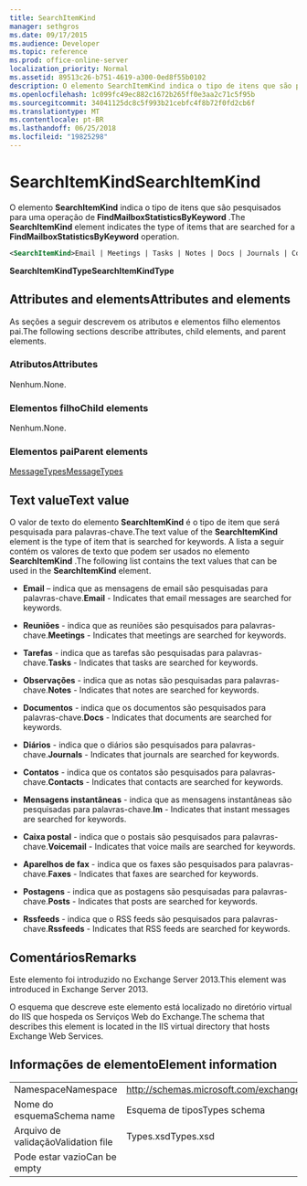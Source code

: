 ```yaml
---
title: SearchItemKind
manager: sethgros
ms.date: 09/17/2015
ms.audience: Developer
ms.topic: reference
ms.prod: office-online-server
localization_priority: Normal
ms.assetid: 89513c26-b751-4619-a300-0ed8f55b0102
description: O elemento SearchItemKind indica o tipo de itens que são pesquisados para uma operação de FindMailboxStatisticsByKeyword.
ms.openlocfilehash: 1c099fc49ec882c1672b265ff0e3aa2c71c5f95b
ms.sourcegitcommit: 34041125dc8c5f993b21cebfc4f8b72f0fd2cb6f
ms.translationtype: MT
ms.contentlocale: pt-BR
ms.lasthandoff: 06/25/2018
ms.locfileid: "19825298"
---
```

# <a name="searchitemkind"></a><span data-ttu-id="1179d-103">SearchItemKind</span><span class="sxs-lookup"><span data-stu-id="1179d-103">SearchItemKind</span></span>

<span data-ttu-id="1179d-104">O elemento **SearchItemKind** indica o tipo de itens que são pesquisados para uma operação de **FindMailboxStatisticsByKeyword** .</span><span class="sxs-lookup"><span data-stu-id="1179d-104">The **SearchItemKind** element indicates the type of items that are searched for a **FindMailboxStatisticsByKeyword** operation.</span></span> 
  
```XML
<SearchItemKind>Email | Meetings | Tasks | Notes | Docs | Journals | Contacts | Im | Voicemail | Faxes | Posts | Rssfeeds</SearchItemKind>
```

 <span data-ttu-id="1179d-105">**SearchItemKindType**</span><span class="sxs-lookup"><span data-stu-id="1179d-105">**SearchItemKindType**</span></span>
## <a name="attributes-and-elements"></a><span data-ttu-id="1179d-106">Attributes and elements</span><span class="sxs-lookup"><span data-stu-id="1179d-106">Attributes and elements</span></span>

<span data-ttu-id="1179d-107">As seções a seguir descrevem os atributos e elementos filho elementos pai.</span><span class="sxs-lookup"><span data-stu-id="1179d-107">The following sections describe attributes, child elements, and parent elements.</span></span>
  
### <a name="attributes"></a><span data-ttu-id="1179d-108">Atributos</span><span class="sxs-lookup"><span data-stu-id="1179d-108">Attributes</span></span>

<span data-ttu-id="1179d-109">Nenhum.</span><span class="sxs-lookup"><span data-stu-id="1179d-109">None.</span></span>
  
### <a name="child-elements"></a><span data-ttu-id="1179d-110">Elementos filho</span><span class="sxs-lookup"><span data-stu-id="1179d-110">Child elements</span></span>

<span data-ttu-id="1179d-111">Nenhum.</span><span class="sxs-lookup"><span data-stu-id="1179d-111">None.</span></span>
  
### <a name="parent-elements"></a><span data-ttu-id="1179d-112">Elementos pai</span><span class="sxs-lookup"><span data-stu-id="1179d-112">Parent elements</span></span>

[<span data-ttu-id="1179d-113">MessageTypes</span><span class="sxs-lookup"><span data-stu-id="1179d-113">MessageTypes</span></span>](messagetypes.md)
  
## <a name="text-value"></a><span data-ttu-id="1179d-114">Text value</span><span class="sxs-lookup"><span data-stu-id="1179d-114">Text value</span></span>

<span data-ttu-id="1179d-115">O valor de texto do elemento **SearchItemKind** é o tipo de item que será pesquisada para palavras-chave.</span><span class="sxs-lookup"><span data-stu-id="1179d-115">The text value of the **SearchItemKind** element is the type of item that is searched for keywords.</span></span> <span data-ttu-id="1179d-116">A lista a seguir contém os valores de texto que podem ser usados no elemento **SearchItemKind** .</span><span class="sxs-lookup"><span data-stu-id="1179d-116">The following list contains the text values that can be used in the **SearchItemKind** element.</span></span> 
  
- <span data-ttu-id="1179d-117">**Email** – indica que as mensagens de email são pesquisadas para palavras-chave.</span><span class="sxs-lookup"><span data-stu-id="1179d-117">**Email** - Indicates that email messages are searched for keywords.</span></span> 
    
- <span data-ttu-id="1179d-118">**Reuniões** - indica que as reuniões são pesquisados para palavras-chave.</span><span class="sxs-lookup"><span data-stu-id="1179d-118">**Meetings** - Indicates that meetings are searched for keywords.</span></span> 
    
- <span data-ttu-id="1179d-119">**Tarefas** - indica que as tarefas são pesquisadas para palavras-chave.</span><span class="sxs-lookup"><span data-stu-id="1179d-119">**Tasks** - Indicates that tasks are searched for keywords.</span></span> 
    
- <span data-ttu-id="1179d-120">**Observações** - indica que as notas são pesquisadas para palavras-chave.</span><span class="sxs-lookup"><span data-stu-id="1179d-120">**Notes** - Indicates that notes are searched for keywords.</span></span> 
    
- <span data-ttu-id="1179d-121">**Documentos** - indica que os documentos são pesquisados para palavras-chave.</span><span class="sxs-lookup"><span data-stu-id="1179d-121">**Docs** - Indicates that documents are searched for keywords.</span></span> 
    
- <span data-ttu-id="1179d-122">**Diários** - indica que o diários são pesquisados para palavras-chave.</span><span class="sxs-lookup"><span data-stu-id="1179d-122">**Journals** - Indicates that journals are searched for keywords.</span></span> 
    
- <span data-ttu-id="1179d-123">**Contatos** - indica que os contatos são pesquisados para palavras-chave.</span><span class="sxs-lookup"><span data-stu-id="1179d-123">**Contacts** - Indicates that contacts are searched for keywords.</span></span> 
    
- <span data-ttu-id="1179d-124">**Mensagens instantâneas** - indica que as mensagens instantâneas são pesquisadas para palavras-chave.</span><span class="sxs-lookup"><span data-stu-id="1179d-124">**Im** - Indicates that instant messages are searched for keywords.</span></span> 
    
- <span data-ttu-id="1179d-125">**Caixa postal** - indica que o postais são pesquisados para palavras-chave.</span><span class="sxs-lookup"><span data-stu-id="1179d-125">**Voicemail** - Indicates that voice mails are searched for keywords.</span></span> 
    
- <span data-ttu-id="1179d-126">**Aparelhos de fax** - indica que os faxes são pesquisados para palavras-chave.</span><span class="sxs-lookup"><span data-stu-id="1179d-126">**Faxes** - Indicates that faxes are searched for keywords.</span></span> 
    
- <span data-ttu-id="1179d-127">**Postagens** - indica que as postagens são pesquisadas para palavras-chave.</span><span class="sxs-lookup"><span data-stu-id="1179d-127">**Posts** - Indicates that posts are searched for keywords.</span></span> 
    
- <span data-ttu-id="1179d-128">**Rssfeeds** - indica que o RSS feeds são pesquisados para palavras-chave.</span><span class="sxs-lookup"><span data-stu-id="1179d-128">**Rssfeeds** - Indicates that RSS feeds are searched for keywords.</span></span> 
    
## <a name="remarks"></a><span data-ttu-id="1179d-129">Comentários</span><span class="sxs-lookup"><span data-stu-id="1179d-129">Remarks</span></span>

<span data-ttu-id="1179d-130">Este elemento foi introduzido no Exchange Server 2013.</span><span class="sxs-lookup"><span data-stu-id="1179d-130">This element was introduced in Exchange Server 2013.</span></span>
  
<span data-ttu-id="1179d-131">O esquema que descreve este elemento está localizado no diretório virtual do IIS que hospeda os Serviços Web do Exchange.</span><span class="sxs-lookup"><span data-stu-id="1179d-131">The schema that describes this element is located in the IIS virtual directory that hosts Exchange Web Services.</span></span>
  
## <a name="element-information"></a><span data-ttu-id="1179d-132">Informações de elemento</span><span class="sxs-lookup"><span data-stu-id="1179d-132">Element information</span></span>

|||
|:-----|:-----|
|<span data-ttu-id="1179d-133">Namespace</span><span class="sxs-lookup"><span data-stu-id="1179d-133">Namespace</span></span>  <br/> |http://schemas.microsoft.com/exchange/services/2006/types  <br/> |
|<span data-ttu-id="1179d-134">Nome do esquema</span><span class="sxs-lookup"><span data-stu-id="1179d-134">Schema name</span></span>  <br/> |<span data-ttu-id="1179d-135">Esquema de tipos</span><span class="sxs-lookup"><span data-stu-id="1179d-135">Types schema</span></span>  <br/> |
|<span data-ttu-id="1179d-136">Arquivo de validação</span><span class="sxs-lookup"><span data-stu-id="1179d-136">Validation file</span></span>  <br/> |<span data-ttu-id="1179d-137">Types.xsd</span><span class="sxs-lookup"><span data-stu-id="1179d-137">Types.xsd</span></span>  <br/> |
|<span data-ttu-id="1179d-138">Pode estar vazio</span><span class="sxs-lookup"><span data-stu-id="1179d-138">Can be empty</span></span>  <br/> ||
   

